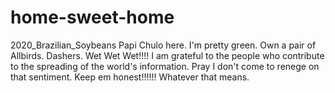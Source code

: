 # home-sweet-home
2020_Brazilian_Soybeans
 Papi Chulo here. I'm pretty green. Own a pair of Allbirds. Dashers. Wet Wet Wet!!!! I am grateful to the people who contribute to the spreading of the world's information. Pray I don't come to renege on that sentiment. Keep em honest!!!!!! Whatever that means. 

